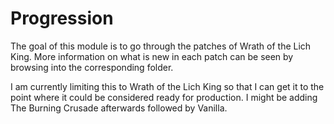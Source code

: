 # Progression
The goal of this module is to go through the patches of Wrath of the Lich King. More information on what is new in each patch can be seen by browsing into the corresponding folder.

I am currently limiting this to Wrath of the Lich King so that I can get it to the point where it could be considered ready for production. I might be adding The Burning Crusade afterwards followed by Vanilla.
